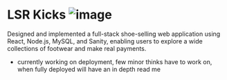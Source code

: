 # LSR Kicks ![image](https://github.com/cerredz/lsr-kicks/assets/110927971/6e199e64-3d91-41ef-a47a-644263650ea2)


Designed and implemented a full-stack shoe-selling web application using React, Node.js, MySQL, and Sanity, enabling users to explore a wide collections of footwear and make real payments.



* currently working on deployment, few minor thinks have to work on, when fully deployed will have an in depth read me
